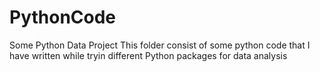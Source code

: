 # PythonCode
Some Python Data Project
This folder consist of some python code that I have written while tryin different Python packages for data analysis
